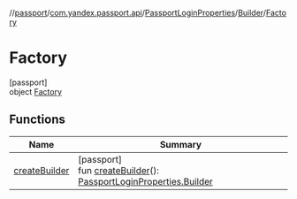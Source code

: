 //[passport](../../../../../index.md)/[com.yandex.passport.api](../../../index.md)/[PassportLoginProperties](../../index.md)/[Builder](../index.md)/[Factory](index.md)

# Factory

[passport]\
object [Factory](index.md)

## Functions

| Name | Summary |
|---|---|
| [createBuilder](create-builder.md) | [passport]<br>fun [createBuilder](create-builder.md)(): [PassportLoginProperties.Builder](../index.md) |

